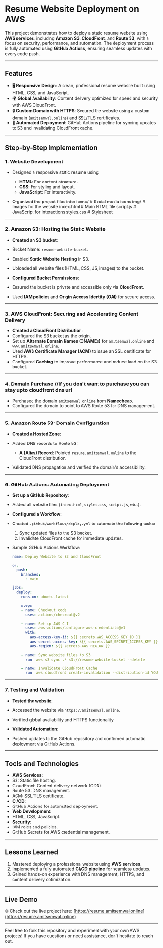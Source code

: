 # Resume Website Deployment on AWS

This project demonstrates how to deploy a static resume website using **AWS services**, including **Amazon S3**, **CloudFront**, and **Route 53**, with a focus on security, performance, and automation. The deployment process is fully automated using **GitHub Actions**, ensuring seamless updates with every code push.

---

## Features
- 🖥️ **Responsive Design**: A clean, professional resume website built using HTML, CSS, and JavaScript.
- 🌍 **Global Availability**: Content delivery optimized for speed and security with AWS CloudFront.
- 🔒 **Custom Domain with HTTPS**: Secured the website using a custom domain (`amitsemwal.online`) and SSL/TLS certificates.
- 🤖 **Automated Deployment**: GitHub Actions pipeline for syncing updates to S3 and invalidating CloudFront cache.

---

## Step-by-Step Implementation

### 1. **Website Development**
- Designed a responsive static resume using:
  - **HTML**: For content structure.
  - **CSS**: For styling and layout.
  - **JavaScript**: For interactivity.

- Organized the project files into:
icons/ # Social media icons img/ # Images for the website index.html # Main HTML file script.js # JavaScript for interactions styles.css # Stylesheet
---
### 2. **Amazon S3: Hosting the Static Website**
- **Created an S3 bucket**:
- Bucket Name: `resume-website-bucket`.
- Enabled **Static Website Hosting** in S3.
- Uploaded all website files (HTML, CSS, JS, images) to the bucket.

- **Configured Bucket Permissions**:
- Ensured the bucket is private and accessible only via **CloudFront**.
- Used **IAM policies** and **Origin Access Identity (OAI)** for secure access.

---

### 3. **AWS CloudFront: Securing and Accelerating Content Delivery**
- **Created a CloudFront Distribution**:
- Configured the S3 bucket as the origin.
- Set up **Alternate Domain Names (CNAMEs)** for `amitsemwal.online` and `www.amitsemwal.online`.
- Used **AWS Certificate Manager (ACM)** to issue an SSL certificate for HTTPS.
- Configured **Caching** to improve performance and reduce load on the S3 bucket.

---
### 4. **Domain Purchase** //if you don't want to purchase you can stay upto cloudfront dns url
- Purchased the domain `amitsemwal.online` from **Namecheap**.
- Configured the domain to point to AWS Route 53 for DNS management.
---

### 5. **Amazon Route 53: Domain Configuration**
- **Created a Hosted Zone**:
- Added DNS records to Route 53:
  - **A (Alias) Record**: Pointed `resume.amitsemwal.online` to the CloudFront distribution.

- Validated DNS propagation and verified the domain's accessibility.

---

### 6. **GitHub Actions: Automating Deployment**
- **Set up a GitHub Repository**:
- Added all website files (`index.html`, `styles.css`, `script.js`, etc.).

- **Configured a Workflow**:
- Created `.github/workflows/deploy.yml` to automate the following tasks:
  1. Sync updated files to the S3 bucket.
  2. Invalidate CloudFront cache for immediate updates.
- Sample GitHub Actions Workflow:
  ```yaml
  name: Deploy Website to S3 and CloudFront

  on:
    push:
      branches:
        - main

  jobs:
    deploy:
      runs-on: ubuntu-latest

      steps:
      - name: Checkout code
        uses: actions/checkout@v2

      - name: Set up AWS CLI
        uses: aws-actions/configure-aws-credentials@v1
        with:
          aws-access-key-id: ${{ secrets.AWS_ACCESS_KEY_ID }}
          aws-secret-access-key: ${{ secrets.AWS_SECRET_ACCESS_KEY }}
          aws-region: ${{ secrets.AWS_REGION }}

      - name: Sync website files to S3
        run: aws s3 sync ./ s3://resume-website-bucket --delete

      - name: Invalidate CloudFront Cache
        run: aws cloudfront create-invalidation --distribution-id YOUR_CLOUDFRONT_DIST_ID --paths "/*"
  ```

---

### 7. **Testing and Validation**
- **Tested the website**:
- Accessed the website via `https://amitsemwal.online`.
- Verified global availability and HTTPS functionality.

- **Validated Automation**:
- Pushed updates to the GitHub repository and confirmed automatic deployment via GitHub Actions.

---

## Tools and Technologies
- **AWS Services**:
- S3: Static file hosting.
- CloudFront: Content delivery network (CDN).
- Route 53: DNS management.
- ACM: SSL/TLS certificate.
- **CI/CD**:
- GitHub Actions for automated deployment.
- **Web Development**:
- HTML, CSS, JavaScript.
- **Security**:
- IAM roles and policies.
- GitHub Secrets for AWS credential management.

---

## Lessons Learned
1. Mastered deploying a professional website using **AWS services**.
2. Implemented a fully automated **CI/CD pipeline** for seamless updates.
3. Gained hands-on experience with DNS management, HTTPS, and content delivery optimization.

---

## Live Demo
🌐 Check out the live project here: [https://resume.amitsemwal.online](https://resume.amitsemwal.online)

---


Feel free to fork this repository and experiment with your own AWS projects! If you have questions or need assistance, don't hesitate to reach out.

